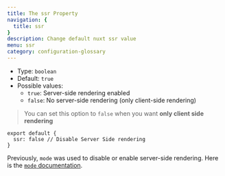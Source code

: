 ```yaml
---
title: The ssr Property
navigation: {
  title: ssr
}
description: Change default nuxt ssr value
menu: ssr
category: configuration-glossary
---
```


- Type: `boolean`
- Default: `true`
- Possible values:
  - `true`: Server-side rendering enabled
  - `false`: No server-side rendering (only client-side rendering)

> You can set this option to `false` when you want **only client side rendering**

```js{}[nuxt.config.js]
export default {
  ssr: false // Disable Server Side rendering
}
```

<base-alert type="next">

Previously, `mode` was used to disable or enable server-side rendering. Here is the [`mode` documentation](/docs/2.x/configuration-glossary/configuration-mode).

</base-alert>
